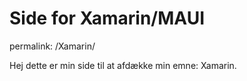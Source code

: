 # Side for Xamarin/MAUI
permalink: /Xamarin/



Hej dette er min side til at afdække min emne: Xamarin.
